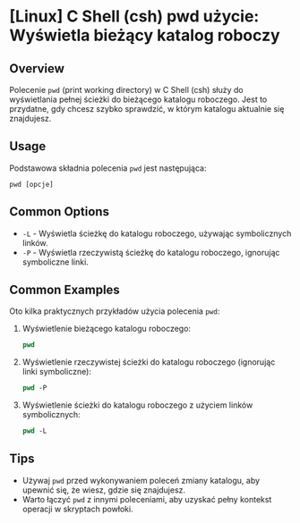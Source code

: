 # [Linux] C Shell (csh) pwd użycie: Wyświetla bieżący katalog roboczy

## Overview
Polecenie `pwd` (print working directory) w C Shell (csh) służy do wyświetlania pełnej ścieżki do bieżącego katalogu roboczego. Jest to przydatne, gdy chcesz szybko sprawdzić, w którym katalogu aktualnie się znajdujesz.

## Usage
Podstawowa składnia polecenia `pwd` jest następująca:

```
pwd [opcje]
```

## Common Options
- `-L` - Wyświetla ścieżkę do katalogu roboczego, używając symbolicznych linków.
- `-P` - Wyświetla rzeczywistą ścieżkę do katalogu roboczego, ignorując symboliczne linki.

## Common Examples
Oto kilka praktycznych przykładów użycia polecenia `pwd`:

1. Wyświetlenie bieżącego katalogu roboczego:
   ```csh
   pwd
   ```

2. Wyświetlenie rzeczywistej ścieżki do katalogu roboczego (ignorując linki symboliczne):
   ```csh
   pwd -P
   ```

3. Wyświetlenie ścieżki do katalogu roboczego z użyciem linków symbolicznych:
   ```csh
   pwd -L
   ```

## Tips
- Używaj `pwd` przed wykonywaniem poleceń zmiany katalogu, aby upewnić się, że wiesz, gdzie się znajdujesz.
- Warto łączyć `pwd` z innymi poleceniami, aby uzyskać pełny kontekst operacji w skryptach powłoki.